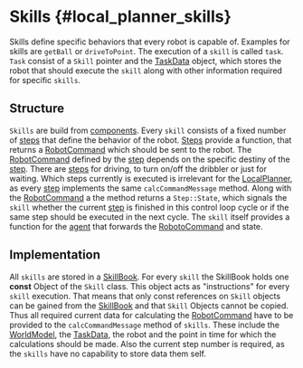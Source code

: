 # Skills {#local_planner_skills}
Skills define specific behaviors that every robot is capable of. Examples for skills are ``getBall`` or ``driveToPoint``. The execution of a `skill` is called `task`. `Task` consist of a `Skill` pointer and the [TaskData](task_data.md) object, which stores the robot that should execute the ``skill`` along with other information required for specific ``skills``.

## Structure
`Skills` are build from [components](components/components.md). Every `skill` consists of a fixed number of [steps](components/steps.md) that define the behavior of the robot. [Steps](components/steps.md) provide a function, that returns a [RobotCommand](../../robot_interface/README.md) which should be sent to the robot. The [RobotCommand](../../robot_interface/README.md) defined by the [step](components/steps.md) depends on the specific destiny of the [step](components/steps.md). There are [steps](components/steps.md) for driving, to turn on/off the dribbler or just for waiting. Which steps currently is executed is irrelevant for the [LocalPlanner](local_panner.md), as every [step](components/steps.md) implements the same `calcCommandMessage` method. Along with the [RobotCommand](../../robot_interface/README.md) a the method returns a `Step::State`, which signals the `skill` whether the current [step](components/steps.md) is finished in this control loop cycle or if the same step should be executed in the next cycle. The `skill` itself provides a function for the [agent](agent.md) that forwards the [RobotoCommand](../../robot_interface/README.md) and state.

## Implementation
All `skills` are stored in a [SkillBook](../../skills/README.md). For every `skill` the SkillBook holds one **const** Object of the `Skill` class. This object acts as "instructions" for every ``skill`` execution. That means that only const references on `Skill` objects can be gained from the [SkillBook](../../skills/README.md) and that `Skill` Objects cannot be copied. Thus all required current data for calculating the [RobotCommand](../../robot_interface/README.md) have to be provided to the `calcCommandMessage` method of `skills`. These include the [WorldModel](../../transform/README.md), the [TaskData](task_data.md), the robot and the point in time for which the calculations should be made. Also the current step number is required, as the ``skills`` have no capability to store data them self.